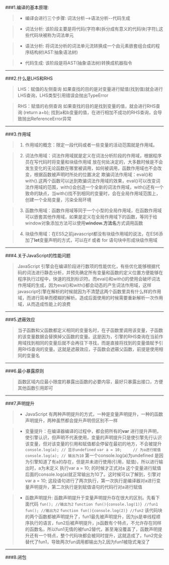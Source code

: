 ###1.编译的基本原理:
 >* 编译会进行三个步骤: 词法分析-->语法分析--代码生成
            
 >* 词法分析: 该阶段主要是将代码(字符串)拆分成有意义的代码块(字符),这些代码块被称为词法单元

 >* 语法分析: 将词法分析的词法单元流转换成一个由元素嵌套组合成的程序结构树(AST:抽象语法树)

 >* 代码生成: 该阶段是将AST(抽象语法树)转换成机器指令
----------------
###2.什么是LHS和RHS
> LHS：赋值的左侧查询 如果查找的目的是对变量进行赋值(找到值)就会进行LHS查询，LHS类型引用错误会抛出TypeError
         
>RHS：赋值的右侧查询 如果查找的目的是找到变量的值，就会进行RHS查询 (return a+b); 找到a和b变量的值，在进行相加不成功的RHS查询，会导致抛出ReferenceError异常
---------------
###3.作用域
>1. 作用域的概念：限定一段代码或者一些变量的活动范围就是作用域。

>2. 词法作用域：词法作用域就是定义在词法分析阶段的作用域，根据程序员在写代码时将变量和块级作用域 放在何处决定的，大多数时候是不会发生变化的无论函数在哪里被调用，如何被调用，函数作用域也不会改变，根据函数被声明时所处的位置决定
>欺骗词法作用域：eval()和with().这两个函数可以达到欺骗词法作用域的效果，eval()可以改变词法作用域的范围，with()会创造一个全新的词法作用域，with()还有一个致命的缺点，当with()找不到相同的变量时，会在全局作用域范围上，创建一个全局变量，污染全局环境

>3. 函数作用域：函数作用域等同于一个小型的全局作用域，在函数作用域可以嵌套其他作用域，如果是定义在全局作用域下的函数，等同于给window对象添加方法可以使用**window.方法名**方式调用函数

>4. 块级作用域：在ES5之前javascript都没有块级作用域的说法，在ES6添加了**let**变量声明的方式，可以在if 或者 for 语句块中形成块级作用域 
------------------
###4.关于JavaScript的性能问题
>JavaScript 引擎会在编译阶段进行数项的性能优化，有些优化能够根据代码的词法进行静态分析，并预先确定所有变量和函数的定义位置方便能够在程序执行过程中，快速的找到标识符。而eval()和with()的使用会破坏词法作用域的生成，因为eval()和with()都会动态的产生词法作用域，这样javascript引擎在解析的时候就因为不清楚这两个函数里具有什么样的作用域，而进行简单而模糊的解析。造成后面使用的时候需要重新解析一次作用域，从而造成性能上的浪费
------------------
###5.遮蔽效应
>当子函数和父函数都定义相同的变量名时，在子函数里调用该变量，子函数的该变量数据会替换掉父函数的变量。这是因为，引擎的RHS查询在当前作用域找到相同的变量后就不会再往下寻找，而是直接将找到的变量值赋予引用RHS查询的变量。这就是遮蔽效应，子函数会遮蔽父函数，前提是使用相同的变量名
------------
###6.最小暴露原则
>函数区域内应最小限度的暴露出函数的必要内容，最好只暴露出接口，方便其他函数引用即可
---------
###7.声明提升
>* JavaScript 有两种声明提升的方式，一种是变量声明提升，一种的函数声明提升，两种虽然都会提升声明但区别不一样

>* 变量提升：在编译器编译的过程中，都会把所有的**var** 进行提升声明，使引擎认识，但声明不代表使用，变量的声明提升只是使引擎先行认识该变量，但对该变量的引用和赋值都会停留在最初的地方，不会被提升
`console.log(a); // 显示undefined`
`var a = 10;     // 为a进行赋值`
`console.log(a); // 输出为10`
第一个console.log(a)为undefined 是因为引擎知道了有a的存在，但是并未进行使用(引用，赋值)，所以进行输出时，a为未定义
执行var a = 10; 的时候才正式对a 这个变量进行赋值
后面的console.log(a)就正常输出为10了。这时候可以了解到，引擎对var a = 10; 这段语句进行了两次执行，第一次执行是编译器对a进行变量声明提升，第二次执行是到赋值语句的代码行对a进行赋值

>* 函数声明提升: 函数声明提升于变量声明提升存在很大的区别。先看下面代码
`fun(); //输出为2`
`function fun(){console.log(1)} //fun1`
`fun(); //输出为2`
`function fun(){console.log(2)} //fun2`
该代码块的两个函数都被声明提升了，fun1最先被声明提升，因为js是单线程顺序执行的语言，fun2后被声明提升，js函数有个特点，不允许存在同样的函数名，所以fun1无情的被fun2替代，甚至淹没覆盖了，函数声明提升还有一个特点，整个代码块都会被同时提升，这就造成了，fun2完全替代了fun1，导致两次fun调用都输出为2,因为fun1被隐式淹没了
-------
###8.闭包
